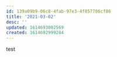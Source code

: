 ```yaml
---
id: 139a09b9-06c8-4fab-97e3-4f857786cf86
title: '2021-03-02'
desc: ''
updated: 1614693002569
created: 1614692999284
---
```


test